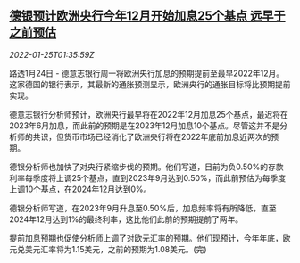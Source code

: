 <!--1643076063000-->
[德银预计欧洲央行今年12月开始加息25个基点 远早于之前预估](https://cn.reuters.com/article/db-ecb-rate-hike-0125-idCNKBS2JZ04G)
------

<div><i>2022-01-25T01:35:59Z</i></div><p>路透1月24日 - 德意志银行周一将欧洲央行加息的预期提前至最早2022年12月。这家德国的银行表示，其最新的通胀预测显示，欧洲央行的通胀目标将比预期提前实现。</p><p>德意志银行分析师预计，欧洲央行最早将在2022年12月加息25个基点，最迟将在2023年6月加息，而此前的预期是在2023年12月加息10个基点。尽管这并不是分析师的共识，但货币市场已经消化了欧洲央行将在2022年底前加息近两次的预期。</p><p>德银分析师也加快了对央行紧缩步伐的预期。他们写道，目前为负0.50%的存款利率每季度将上调25个基点，直到2023年9月达到0.50%，而此前预估为每季度上调10个基点，在2024年12月达到0%。</p><p>德银分析师写道，在2023年9月升息至0.50%后，加息频率将有所降低，直至2024年12月达到1%的最终利率，这比他们此前的预期提前了两年。</p><p>提前加息预期也促使分析师上调了对欧元汇率的预期。他们现预计，今年年底，欧元兑美元汇率将为1.15美元，之前的预期为1.08美元。(完)</p>
